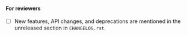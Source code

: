 

#### For reviewers
<!-- Don't remove the checklist below. -->
- [ ] New features, API changes, and deprecations are mentioned in the unreleased
      section in `CHANGELOG.rst`.
